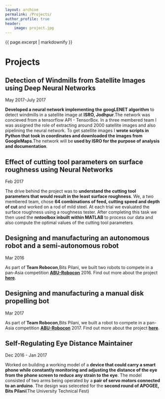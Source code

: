 ```yaml
---
layout: archive
permalink: /Projects/
author_profile: true
header:
    image: project.jpg
---
```


{{ page.excerpt | markdownify }}

# Projects

## Detection of Windmills from Satellite Images using Deep Neural Networks 
<medium>May 2017-July 2017</medium>

<p><b>Developed a neural network implementing the googLENET algorithm</b> to detect windmills in a satellite image at <b>ISRO, Jodhpur</b>.The network was concieved from a tensorflow API - TensorBox. In a three membered team I was assigned the role of extracting around 2000 satellite images and also pipelining the neural network. To get satellite images I <b>wrote scripts in Python that took in coordinates and downloaded the images from GoogleMaps</b>.The network will be<b> used by ISRO for the purpose of analysis and documentation</b>. </p>

## Effect of cutting tool parameters on surface roughness using Neural Networks
<medium>Feb 2017</medium>

<p>The drive behind the project was to <b>understand the cutting tool parameters that would result in the least surface roughness</b>. We, a two membered team, chose <b>64 combinations of feed, cutting speed and depth of cut </b>and worked on a rod of mild steel. At each trial we evaluated the surface roughness using a roughness tester. After completing this task we then used the <b>nntoolbox inbuilt within MATLAB</b> to process our data and also compute the optimal values of the cutting tool parameters</p>

<a name="robocon"></a>

## Designing and manufacturing an autonomous robot and a semi-autonomous robot
<medium>Mar 2016</medium>

<p> As part of <b>Team Robocon</b>,Bits Pilani, we built two robots to compete in a pan-Asia competition <a href="http://aburobocon.net/"><b>ABU-Robocon</b></a> 2016. Find out more about the project <a href="/Robocon2016/"><b>here</b></a>.</p>

## Designing and manufacturing a manual disk propelling bot
<medium>Mar 2017</medium>

<p>As part of <b>Team Robocon</b>,Bits Pilani, we built a robot to compete in a pan-Asia competition <a href="http://aburobocon.net/"><b>ABU-Robocon</b></a> 2017. Find out more about the project <a href="/Robocon2017/"><b>here</b></a>.</p>

## Self-Regulating Eye Distance Maintainer
<medium>Dec 2016 - Jan 2017 </medium>

<p>Worked on building a working model of a <b>device that could carry a smart phone while constantly monitoring and adjusting the distance of the eye from the phone screen to reduce any strain to the eye</b>. The model consisted of two arms being operated by a <b>pair of servo motors connected to an arduino</b>. The design was seleceted for the <b>second round of APOGEE, Bits Pilani</b>(The University Technical Fest) </p>


